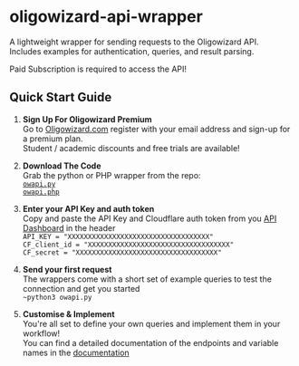 # oligowizard-api-wrapper

A lightweight wrapper for sending requests to the Oligowizard API.  
Includes examples for authentication, queries, and result parsing.

Paid Subscription is required to access the API!


## Quick Start Guide

1. **Sign Up For Oligowizard Premium**  
Go to [Oligowizard.com](https://www.oligowizard.com/login) register with your email address and sign-up for a premium plan.  
Student / academic discounts and free trials are available!

2. **Download The Code**  
Grab the python or PHP wrapper from the repo:  
[`owapi.py`](https://github.com/Oligowizard/oligowizard-api-wrapper/blob/main/owapi.py)  
[`owapi.php`](https://github.com/Oligowizard/oligowizard-api-wrapper/blob/main/owapi.php)  

3. **Enter your API Key and auth token**  
Copy and paste the API Key and Cloudflare auth token from you [API Dashboard](https://www.oligowizard.com/api)  in the header  
`API_KEY = "XXXXXXXXXXXXXXXXXXXXXXXXXXXXXXXXXXX"`  
`CF_client_id = "XXXXXXXXXXXXXXXXXXXXXXXXXXXXXXXXXXX"`  
`CF_secret = "XXXXXXXXXXXXXXXXXXXXXXXXXXXXXXXXXXX"`  

4. **Send your first request**  
The wrappers come with a short set of example queries to test the connection and get you started  
`~python3 owapi.py`

6. **Customise & Implement**  
You're all set to define your own queries and implement them in your workflow!  
You can find a detailed documentation of the endpoints and variable names in the [documentation](https://github.com/Oligowizard/oligowizard-api-wrapper/blob/main/Documentation.md)